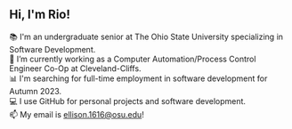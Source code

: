 <!--
**ellison1616/ellison1616** is a ✨ _special_ ✨ repository because its `README.md` (this file) appears on your GitHub profile.

Here are some ideas to get you started:

- 🔭 I’m currently working on ...
- 🌱 I’m currently learning ...
- 👯 I’m looking to collaborate on ...
- 🤔 I’m looking for help with ...
- 💬 Ask me about ...
- 📫 How to reach me: ...
- 😄 Pronouns: ...
- ⚡ Fun fact: ...
-->
## Hi, I'm Rio!
📚 I'm an undergraduate senior at The Ohio State University specializing in Software Development.  
🔭 I’m currently working as a Computer Automation/Process Control Engineer Co-Op at Cleveland-Cliffs.  
📊 I'm searching for full-time employment in software development for Autumn 2023.  
💻 I use GitHub for personal projects and software development.  
📫 My email is ellison.1616@osu.edu!
